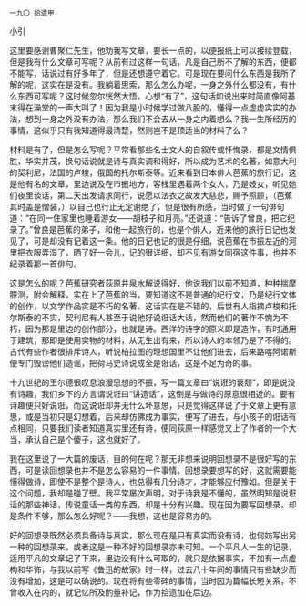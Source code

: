     一九〇 拾遗甲 

   小引

   这里要感谢曹聚仁先生，他劝我写文章，要长一点的，以便报纸上可以接续登载，但是我有什么文章可写呢？从前有过这样一句话，凡是自己所不了解的东西，便都不能写，话说过有好多年了，但是还想遵守着它。可是现在要问什么东西是我所了解的呢，这实在是没有。我躺着思索，那么怎么办呢，一身之外什么都没有，有什么东西可写呢？这时候忽尔恍然大悟，心想“有了”，这句话如说出来时简直像阿基末得在澡堂的一声大叫了！因为我是小时候学过做八股的，懂得一点虚虚实实的办法，想到一身之外没有办法，那么我们不会去从一身之内着想么？我一生所经历的事情，这似乎只有我知道得最清楚，然则岂不是顶适当的材料了么？

   材料是有了，但是怎么写呢？平常看那些名士文人的自叙传或忏悔录，都是文情俱胜，华实并茂，换句话说就是诗与真实调和得好，所以成为艺术的名著，如意大利的契利尼，法国的卢梭，俄国的托尔斯泰等。近来看到日本俳人芭蕉的旅行记，这是他有名的文章，里边说及在市振地方，客栈里遇着两个女人，乃是妓女，听见她们夜里谈话，第二天出发请求同行，说愿以法衣之故发大慈悲，赐予照顾，（芭蕉其时盖是僧装，）以自己也行止无定谢绝了，但是很有所感，当时做了一句俳句道：“在同一住家里也睡着游女——胡枝子和月亮。”还说道：“告诉了曾良，把它纪录了。”曾良是芭蕉的弟子，和他一起旅行的，也是个俳人，近来他的旅行日记也发见了，可是却没有记着这一条。他的日记也记的很是仔细，说芭蕉在市振左近的河里把衣服弄湿了，晒了好一会儿，记的很详细，却不见有游女同宿这件事，也并不纪录着那一首俳句。

   这是怎么的呢？芭蕉研究者荻原井泉水解说得好，他说我们以前不知道，种种揣摩臆测，附会解释，实在上了芭蕉的当，要知道这不是普通的纪行文，乃是纪行文体的创作，以文学作品实是不朽的名著。这话实在是不错的，后世有人指摘卢梭和托尔斯泰的不实，契利尼有人甚至于说他好说诳话大话，然而他们的著作不愧为不朽，因为那是里边的创作部分，也就是诗。西洋的诗字的原义即是造作，有时通用于建筑，那即是使用实物的材料，从无生出有来，所以诗人的本领乃是了不得的。古代有些作者很排斥诗人，听说柏拉图的理想国里不让他们进去，后来路喀阿诺斯便专门毁谤他们造谣，把荷马史诗说成全是诳话，这是不足为奇的事。

   十九世纪的王尔德很叹息浪漫思想的不振，写一篇文章曰“说诳的衰颓”，即是说没有诗趣，我们乡下的方言谓说诳曰“讲造话”，这倒是与做诗的原意很相近的。要有诗趣便只好说诳，而这说诳却并无什么坏意思，只是觉得这样说了于文章上更有意思，或是当初只是幻想着，后来却仿佛成为事实，便写了进去，与小孩子的诳话有点相同，只要我们读者知道真实里还有诗，便同荻原一样感觉又上了作者的一个大当，承认自己是个傻子，这也就好了。

   我在这里说了一大篇的废话，目的何在呢？那无非想来说明回想录不是很好写的东西，可是读回想录也并不是怎么容易的一件事情。回想录要想写的好，这就需要能懂得做诗，即使不是整个是诗人，也总得有几分诗才，才能够应付豫如。但是关于这个问题，我却是碰了壁。我平常屡次声明，对于诗我是不懂的，虽然明知是说诳话的那些神话，传说童话一类的东西，却是十分有兴趣。现在因为要写回想录，却是条件不够，那么怎么好呢？——我想，这也是容易办的。

   好的回想录既然必须具备诗与真实，那么现在是只有真实而没有诗，也何妨写出另一种的回想录来，或者这是一种不好的回想录亦未可知。一个平凡人一生的记录，适用平凡的文章记了下来，里边没有什么可取的，就只是依据事实，不加有一点虚构和华饰，与我以前写《鲁迅的故家》时一样，过去八十年间的事情只有些缺少而没有增加，这是可以确说的。现在将有些零碎的事情，当时因为篇幅长短关系，不曾收入在内的，就记忆所及酌量补记，作为拾遗加在后边。

